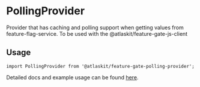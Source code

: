 # PollingProvider

Provider that has caching and polling support when getting values from feature-flag-service. To be
used with the @atlaskit/feature-gate-js-client

## Usage

`import PollingProvider from '@atlaskit/feature-gate-polling-provider';`

Detailed docs and example usage can be found
[here](https://atlaskit.atlassian.com/packages/measurement/feature-gate-polling-provider).
